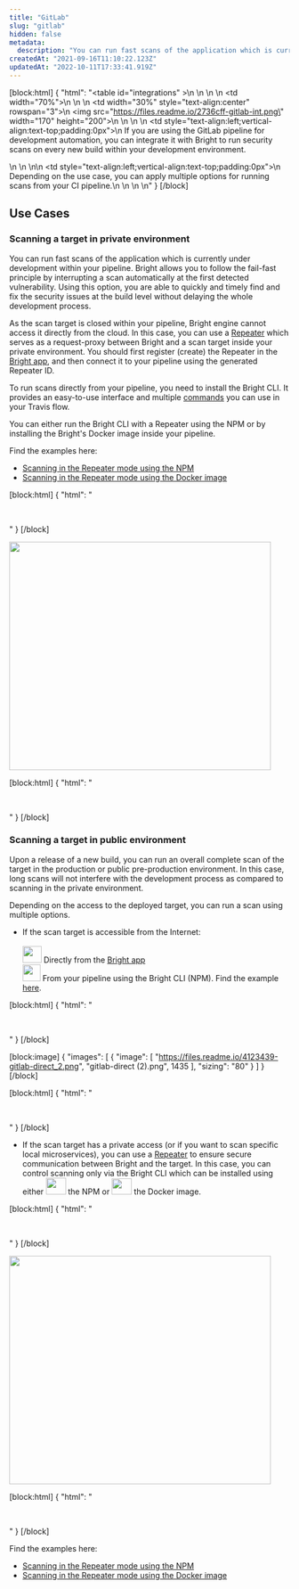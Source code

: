 ```yaml
---
title: "GitLab"
slug: "gitlab"
hidden: false
metadata: 
  description: "You can run fast scans of the application which is currently under development within your pipeline. NeuraLegion allows you to follow the fail-fast principle by interrupting a scan automatically at the first detected vulnerability."
createdAt: "2021-09-16T11:10:22.123Z"
updatedAt: "2022-10-11T17:33:41.919Z"
---
```

[block:html]
{
  "html": "<table id=\"integrations\" >\n  <style>\n #integrations {\n    border-collapse: separate;\n    width: 100%;\n    display: block;\n    display: table;\n  }\n #integrations td,\n  th {\n    border: 0px solid #ddd;\n    padding-left: 0px;\n    background-color: #FFFFFF;\n  }\n  </style>\n  <body>\n  <tr>\n    <td width=\"70%\">\n      \n    </td>\n    <td width=\"30%\" style=\"text-align:center\" rowspan=\"3\">\n      <img src=\"https://files.readme.io/2736cff-gitlab-int.png\" width=\"170\" height=\"200\"></img>\n    </td>\n  </tr>\n  <tr>\n    <td style=\"text-align:left;vertical-align:text-top;padding:0px\">\n    If you are using the GitLab pipeline for development automation, you can integrate it with Bright to run security scans on every new build within your development environment.</p>\n       </td>\n  </tr>\n<tr>\n    <td style=\"text-align:left;vertical-align:text-top;padding:0px\">\n    Depending on the use case, you can apply multiple options for running scans from your CI pipeline.\n    </td>\n  </tr>\n  </table>\n</body>"
}
[/block]



## Use Cases

### Scanning a target in private environment

You can run fast scans of the application which is currently under development within your pipeline. Bright allows you to follow the fail-fast principle by interrupting a scan automatically at the first detected vulnerability. Using this option, you are able to quickly and timely find and fix the security issues at the build level without delaying the whole development process.

As the scan target is closed within your pipeline, Bright engine cannot access it directly from the cloud. In this case, you can use a [Repeater](/docs/on-premises-repeater-local-agent) which serves as a request-proxy between Bright and a scan target inside your private environment.  You should first register (create) the Repeater in the [Bright app](https://app.neuralegion.com), and then connect it to your pipeline using the generated Repeater ID. 

To run scans directly from your pipeline, you need to install the Bright CLI. It provides an easy-to-use interface and multiple [commands](/docs/command-list) you can use in your Travis flow. 

You can either run the Bright CLI with a Repeater using the NPM or by installing the Bright's Docker image inside your pipeline. 

Find the examples here: 

- [Scanning in the Repeater mode using the NPM](/docs/gitlab-integration-examples#example-2-scanning-via-a-repeater-using-the-nexploit-cli-npm-installation)
- [Scanning in the Repeater mode using the Docker image](/docs/gitlab-integration-examples#example-3-scanning-via-a-repeater-using-the-nexploit-cli-docker-installation)

[block:html]
{
  "html": "<p>&nbsp;</p>"
}
[/block]



<img src="https://files.readme.io/c17f0ae-gitlab-repeater_2.png" width="470" height="410">

[block:html]
{
  "html": "<p>&nbsp;</p>"
}
[/block]



### Scanning a target in public environment

 Upon a release of a new build, you can run an overall complete scan of the target in the production or public pre-production environment. In this case, long scans will not interfere with the development process as compared to scanning in the private environment.  

 Depending on the access to the deployed target, you can run a scan using multiple options.

- If the scan target is accessible from the Internet:<br>  
   <img src="https://files.readme.io/cc0813a-1.png" width="34" height="30"> Directly from the [Bright app](https://app.neuralegion.com)  
  <img src="https://files.readme.io/112f601-2.png" width="32" height="30"> From your pipeline using the Bright CLI (NPM). Find the example [here](/docs/gitlab-integration-examples#example-1-direct-scanning-using-the-nexploit-cli-npm-installation). 

[block:html]
{
  "html": "<p>&nbsp;</p>"
}
[/block]



[block:image]
{
  "images": [
    {
      "image": [
        "https://files.readme.io/4123439-gitlab-direct_2.png",
        "gitlab-direct (2).png",
        1435
      ],
      "sizing": "80"
    }
  ]
}
[/block]



[block:html]
{
  "html": "<p>&nbsp;</p>"
}
[/block]



- If the scan target has a private access (or if you want to scan specific local microservices), you can use a [Repeater](/docs/on-premises-repeater-local-agent) to ensure secure communication between Bright and the target. In this case, you can control scanning  only via the Bright CLI which can be installed using either <img src="https://files.readme.io/baaa6c4-3.png" width="36" height="30"> the NPM or <img src="https://files.readme.io/133d01b-4.png" width="36" height="29"> the Docker image.

[block:html]
{
  "html": "<p>&nbsp;</p>"
}
[/block]



<img src="https://files.readme.io/7360695-gitlab-docker_1.png" width="470" height="410">

[block:html]
{
  "html": "<p>&nbsp;</p>"
}
[/block]



Find the examples here:

- [Scanning in the Repeater mode using the NPM](/docs/gitlab-integration-examples#example-2-scanning-via-a-repeater-using-the-nexploit-cli-npm-installation)
- [Scanning in the Repeater mode using the Docker image](/docs/gitlab-integration-examples#example-3-scanning-via-a-repeater-using-the-nexploit-cli-docker-installation)